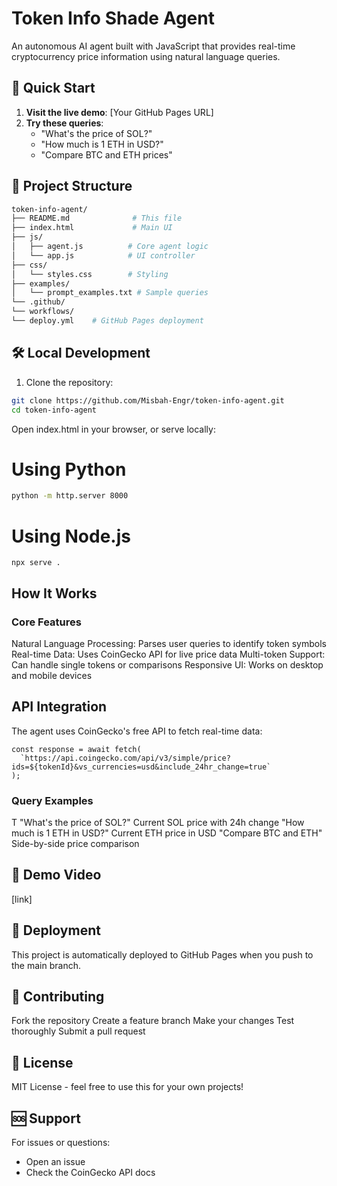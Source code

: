 # Token Info Shade Agent

An autonomous AI agent built with JavaScript that provides real-time cryptocurrency price information using natural language queries.

## 🚀 Quick Start

1. **Visit the live demo**: [Your GitHub Pages URL]
2. **Try these queries**:
   - "What's the price of SOL?"
   - "How much is 1 ETH in USD?"
   - "Compare BTC and ETH prices"

## 📁 Project Structure

```bash
token-info-agent/
├── README.md              # This file
├── index.html             # Main UI
├── js/
│   ├── agent.js          # Core agent logic
│   └── app.js            # UI controller
├── css/
│   └── styles.css        # Styling
├── examples/
│   └── prompt_examples.txt # Sample queries
└── .github/
└── workflows/
└── deploy.yml    # GitHub Pages deployment

```


## 🛠️ Local Development

1. Clone the repository:
```bash
git clone https://github.com/Misbah-Engr/token-info-agent.git
cd token-info-agent
```
Open index.html in your browser, or serve locally:

# Using Python

```bash
python -m http.server 8000
```

# Using Node.js

```
npx serve .
```

## How It Works
### Core Features
Natural Language Processing: Parses user queries to identify token symbols
Real-time Data: Uses CoinGecko API for live price data
Multi-token Support: Can handle single tokens or comparisons
Responsive UI: Works on desktop and mobile devices

## API Integration
The agent uses CoinGecko's free API to fetch real-time data:

```
const response = await fetch(
  `https://api.coingecko.com/api/v3/simple/price?ids=${tokenId}&vs_currencies=usd&include_24hr_change=true`
);

```

### Query Examples
T
"What's the price of SOL?"	Current SOL price with 24h change
"How much is 1 ETH in USD?"	Current ETH price in USD
"Compare BTC and ETH"	Side-by-side price comparison

## 🎥 Demo Video
[link]

## 🚢 Deployment
This project is automatically deployed to GitHub Pages when you push to the main branch.

## 🤝 Contributing
Fork the repository
Create a feature branch
Make your changes
Test thoroughly
Submit a pull request

## 📄 License
MIT License - feel free to use this for your own projects!

## 🆘 Support

For issues or questions:
- Open an issue
- Check the CoinGecko API docs
